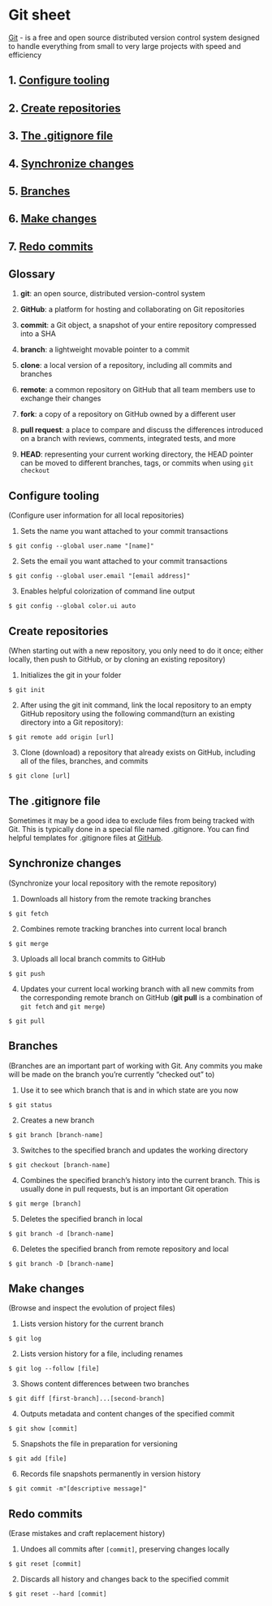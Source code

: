# Git sheet

[Git](http://git-scm.com) - is a free and open source distributed version control system designed to handle everything from small to very large projects with speed and efficiency

## 1. [Configure tooling](#configure-tooling)
## 2. [Create repositories](#create-repositories)
## 3. [The .gitignore file](#the-gitignore-file)
## 4. [Synchronize changes](#synchronize-changes)
## 5. [Branches](#branches)
## 6. [Make changes](#make-changes)
## 7. [Redo commits](#redo-commits)

## Glossary

1. **git**: an open source, distributed version-control system

2. **GitHub**: a platform for hosting and collaborating on Git repositories

3. **commit**: a Git object, a snapshot of your entire repository compressed into a SHA

4. **branch**: a lightweight movable pointer to a commit

5. **clone**: a local version of a repository, including all commits and branches

6. **remote**: a common repository on GitHub that all team members use to exchange their changes

7. **fork**: a copy of a repository on GitHub owned by a different user

8. **pull request**: a place to compare and discuss the differences introduced on a branch with reviews, comments, integrated tests, and more

9. **HEAD**: representing your current working directory, the HEAD pointer can be moved to different branches, tags, or commits when using ```git checkout```

## Configure tooling
(Configure user information for all local repositories)

1. Sets the name you want attached to your commit transactions
```
$ git config --global user.name "[name]"
```
2. Sets the email you want attached to your commit transactions
```
$ git config --global user.email "[email address]"
```
3. Enables helpful colorization of command line output
```
$ git config --global color.ui auto
```

## Create repositories
(When starting out with a new repository, you only need to do it once; either locally, then push to GitHub, or by cloning an existing repository)

1. Initializes the git in your folder
```
$ git init
```
2. After using the git init command, link the local repository to an empty GitHub repository using the following command(turn an existing directory into a Git repository):
```
$ git remote add origin [url]
```
3. Clone (download) a repository that already exists on GitHub, including all of the files, branches, and commits
```
$ git clone [url]
```

## The .gitignore file

Sometimes it may be a good idea to exclude files from being tracked with Git. This is typically done in a special file named .gitignore. You can find helpful templates for .gitignore files at [GitHub](http://github.com/github/gitignore).

## Synchronize changes
(Synchronize your local repository with the remote repository)

1. Downloads all history from the remote tracking branches
```
$ git fetch
```
2. Combines remote tracking branches into current local branch
```
$ git merge
```
3. Uploads all local branch commits to GitHub
```
$ git push
```
4. Updates your current local working branch with all new commits from the corresponding remote branch on GitHub (**git pull** is a combination of ```git fetch``` and ```git merge```)
```
$ git pull
```

## Branches
(Branches are an important part of working with Git. Any commits you make will be made on the branch you’re currently “checked out” to)

1. Use it to see which branch that is and in which state are you now
```
$ git status
```
2. Creates a new branch
```
$ git branch [branch-name]
```
3. Switches to the specified branch and updates the working directory
```
$ git checkout [branch-name]
```
4. Combines the specified branch’s history into the current branch. This is usually done in pull requests, but is an important Git operation
```
$ git merge [branch]
```
5. Deletes the specified branch in local
```
$ git branch -d [branch-name]
```
6. Deletes the specified branch from remote repository and local
```
$ git branch -D [branch-name]
```

## Make changes
(Browse and inspect the evolution of project files)

1. Lists version history for the current branch
```
$ git log
```
2. Lists version history for a file, including renames
```
$ git log --follow [file]
```
3. Shows content differences between two branches
```
$ git diff [first-branch]...[second-branch]
```
4. Outputs metadata and content changes of the specified commit
```
$ git show [commit]
```
5. Snapshots the file in preparation for versioning
```
$ git add [file]
```
6. Records file snapshots permanently in version history
```
$ git commit -m"[descriptive message]"
```

## Redo commits
(Erase mistakes and craft replacement history)

1. Undoes all commits after ```[commit]```, preserving changes locally
```
$ git reset [commit]
```
2. Discards all history and changes back to the specified commit
```
$ git reset --hard [commit]
```
